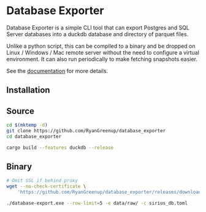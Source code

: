 # Database Exporter

Database Exporter is a simple CLI tool that can export Postgres and SQL Server databases into a duckdb database and directory of parquet files.

Unlike a python script, this can be compiled to  a binary and be dropped on Linux / Windows / Mac remote server without the need to configure a virtual environment. It can also run periodically to make fetching snapshots easier.


See the [documentation](https://ryangreenup.github.io/database_exporter/) for more details.

## Installation

## Source

```sh
cd $(mktemp -d)
git clone https://github.com/RyanGreenup/database_exporter
cd database_exporter

cargo build --features duckdb --release
```

## Binary

```sh
# Omit SSL if behind proxy
wget --no-check-certificate \
    'https://github.com/RyanGreenup/database_exporter/releases/download/v0.1.0/database-export.exe'

./database-export.exe --row-limit=5 -e data/raw/ -c sirius_db.toml
```
